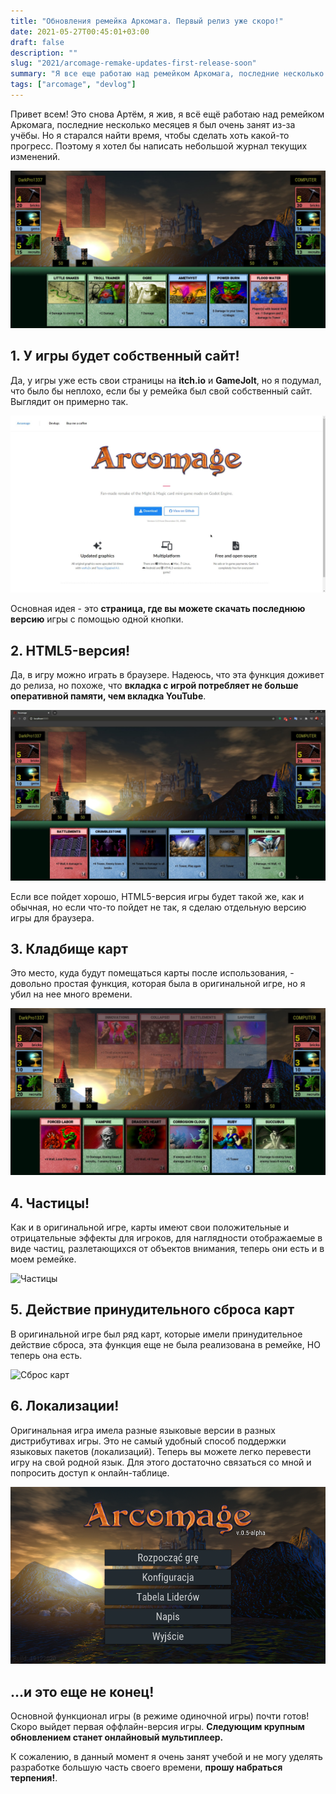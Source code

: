 ```yaml
---
title: "Обновления ремейка Аркомага. Первый релиз уже скоро!"
date: 2021-05-27T00:45:01+03:00
draft: false
description: ""
slug: "2021/arcomage-remake-updates-first-release-soon"
summary: "Я все еще работаю над ремейком Аркомага, последние несколько месяцев я был очень занят из-за учебы. Но я старался найти время, чтобы сделать хоть какой-то прогресс. Поэтому я хотел бы написать небольшой журнал текущих изменений."
tags: ["arcomage", "devlog"]
---
```

Привет всем! Это снова Артём, я жив, я всё ещё работаю над ремейком Аркомага, последние несколько месяцев я был очень занят из-за учёбы. Но я старался найти время, чтобы сделать хоть какой-то прогресс. Поэтому я хотел бы написать небольшой журнал текущих изменений.

![Скриншот из игры](01.png)

## 1. У игры будет собственный сайт!
Да, у игры уже есть свои страницы на **itch.io** и **GameJolt**, но я подумал, что было бы неплохо, если бы у ремейка был свой собственный сайт.
Выглядит он примерно так.

![Скриншот вебсайта](02.png)

Основная идея - это **страница, где вы можете скачать последнюю версию** игры с помощью одной кнопки.

## 2. HTML5-версия!
Да, в игру можно играть в браузере. Надеюсь, что эта функция доживет до релиза, но похоже, что **вкладка с игрой потребляет не больше оперативной памяти, чем вкладка YouTube**.

![Скриншот из веб версии игры](03.png)

Если все пойдет хорошо, HTML5-версия игры будет такой же, как и обычная, но если что-то пойдет не так, я сделаю отдельную версию игры для браузера.

## 3. Кладбище карт
Это место, куда будут помещаться карты после использования, - довольно простая функция, которая была в оригинальной игре, но я убил на нее много времени.

![Кладбище](04.png)

## 4. Частицы!
Как и в оригинальной игре, карты имеют свои положительные и отрицательные эффекты для игроков, для наглядности отображаемые в виде частиц, разлетающихся от объектов внимания, теперь они есть и в моем ремейке.

![Частицы](05.gif)

## 5. Действие принудительного сброса карт
В оригинальной игре был ряд карт, которые имели принудительное действие сброса, эта функция еще не была реализована в ремейке, НО теперь она есть.

![Сброс карт](06.gif)

## 6. Локализации!
Оригинальная игра имела разные языковые версии в разных дистрибутивах игры. Это не самый удобный способ поддержки языковых пакетов (локализаций). Теперь вы можете легко перевести игру на свой родной язык. Для этого достаточно связаться со мной и попросить доступ к онлайн-таблице.

![Польская локаль](07.png)

## ...и это еще не конец!
Основной функционал игры (в режиме одиночной игры) почти готов! Скоро выйдет первая оффлайн-версия игры. **Следующим крупным обновлением станет онлайновый мультиплеер.**

К сожалению, в данный момент я очень занят учебой и не могу уделять разработке большую часть своего времени, **прошу набраться терпения!**.